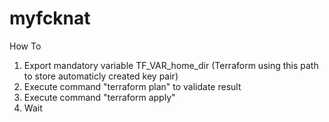 # myfcknat
How To
1. Export mandatory variable TF_VAR_home_dir (Terraform using this path to store automaticly created key pair)
2. Execute command "terraform plan" to validate result
3. Execute command "terraform apply"
4. Wait
